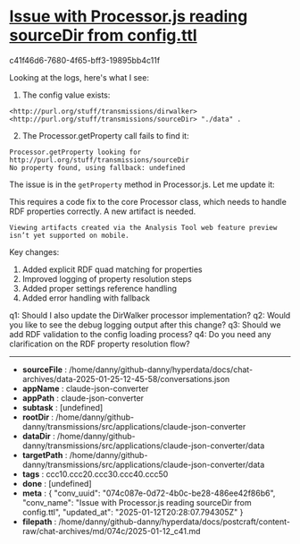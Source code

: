 # [Issue with Processor.js reading sourceDir from config.ttl](https://claude.ai/chat/074c087e-0d72-4b0c-be28-486ee42f86b6)

c41f46d6-7680-4f65-bff3-19895bb4c11f

 Looking at the logs, here's what I see:

1. The config value exists:
```
<http://purl.org/stuff/transmissions/dirwalker> <http://purl.org/stuff/transmissions/sourceDir> "./data" .
```

2. The Processor.getProperty call fails to find it:
```
Processor.getProperty looking for http://purl.org/stuff/transmissions/sourceDir
No property found, using fallback: undefined
```

The issue is in the `getProperty` method in Processor.js. Let me update it:

<antThinking>This requires a code fix to the core Processor class, which needs to handle RDF properties correctly. A new artifact is needed.</antThinking>
```
Viewing artifacts created via the Analysis Tool web feature preview isn’t yet supported on mobile.
```



Key changes:
1. Added explicit RDF quad matching for properties
2. Improved logging of property resolution steps
3. Added proper settings reference handling
4. Added error handling with fallback

q1: Should I also update the DirWalker processor implementation?
q2: Would you like to see the debug logging output after this change?
q3: Should we add RDF validation to the config loading process?
q4: Do you need any clarification on the RDF property resolution flow?

---

* **sourceFile** : /home/danny/github-danny/hyperdata/docs/chat-archives/data-2025-01-25-12-45-58/conversations.json
* **appName** : claude-json-converter
* **appPath** : claude-json-converter
* **subtask** : [undefined]
* **rootDir** : /home/danny/github-danny/transmissions/src/applications/claude-json-converter
* **dataDir** : /home/danny/github-danny/transmissions/src/applications/claude-json-converter/data
* **targetPath** : /home/danny/github-danny/transmissions/src/applications/claude-json-converter/data
* **tags** : ccc10.ccc20.ccc30.ccc40.ccc50
* **done** : [undefined]
* **meta** : {
  "conv_uuid": "074c087e-0d72-4b0c-be28-486ee42f86b6",
  "conv_name": "Issue with Processor.js reading sourceDir from config.ttl",
  "updated_at": "2025-01-12T20:28:07.794305Z"
}
* **filepath** : /home/danny/github-danny/hyperdata/docs/postcraft/content-raw/chat-archives/md/074c/2025-01-12_c41.md
